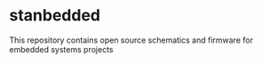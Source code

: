 # stanbedded
This repository contains open source schematics and firmware for embedded systems projects

